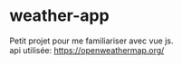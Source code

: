 # weather-app

Petit projet pour me familiariser avec vue js. <br>
api utilisée: https://openweathermap.org/

